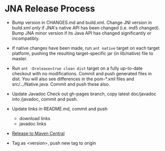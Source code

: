 JNA Release Process
===================

* Bump version in CHANGES.md and build.xml. Change JNI version in build.xml *only* if
  JNA's native API has been changed (i.e. md5 changed).  Bump JNA minor version if its Java API
  has changed significantly or incompatibly.

* If native changes have been made, run `ant native` target on each target
  platform, pushing the resulting target-specific jar (in lib/native) file to master.

* Run `ant -Drelease=true clean dist` target on a fully up-to-date checkout with no modifications.  Commit and push generated files in dist.
  You will also see differences in the pom-*.xml files and src/.../Native.java. Commit and push these also.

* Update Javadoc
  Check out gh-pages branch, copy latest doc/javadoc into <version>/javadoc,
  commit and push.

* Update links in README.md, commit and push
  * download links
  * javadoc links

* [Release to Maven Central](https://github.com/twall/jna/blob/master/www/PublishingToMavenCentral.md)

* Tag as &lt;version>, push new tag to origin

